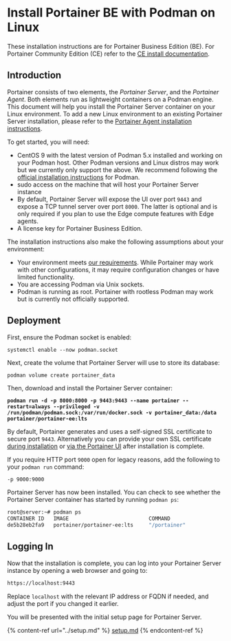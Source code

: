 # Install Portainer BE with Podman on Linux


These installation instructions are for Portainer Business Edition (BE). For Portainer Community Edition (CE) refer to the [CE install documentation](../../../install-ce/server/podman/linux.md).


## Introduction

Portainer consists of two elements, the _Portainer Server_, and the _Portainer Agent_. Both elements run as lightweight containers on a Podman engine. This document will help you install the Portainer Server container on your Linux environment. To add a new Linux environment to an existing Portainer Server installation, please refer to the [Portainer Agent installation instructions](../../../../admin/environments/add/podman/agent.md).

To get started, you will need:

* CentOS 9 with the latest version of Podman 5.x installed and working on your Podman host. Other Podman versions and Linux distros may work but we currently only support the above. We recommend following the [official installation instructions](https://podman.io/docs/installation#installing-on-linux) for Podman.
* sudo access on the machine that will host your Portainer Server instance
* By default, Portainer Server will expose the UI over port `9443` and expose a TCP tunnel server over port `8000`. The latter is optional and is only required if you plan to use the Edge compute features with Edge agents.
* A license key for Portainer Business Edition.

The installation instructions also make the following assumptions about your environment:

* Your environment meets [our requirements](../../../requirements-and-prerequisites.md). While Portainer may work with other configurations, it may require configuration changes or have limited functionality.
* You are accessing Podman via Unix sockets.
* Podman is running as root. Portainer with rootless Podman may work but is currently not officially supported.

## Deployment

First, ensure the Podman socket is enabled:

```
systemctl enable --now podman.socket
```

Next, create the volume that Portainer Server will use to store its database:

```bash
podman volume create portainer_data
```

Then, download and install the Portainer Server container:

<pre><code><strong>podman run -d -p 8000:8000 -p 9443:9443 --name portainer --restart=always --privileged -v /run/podman/podman.sock:/var/run/docker.sock -v portainer_data:/data portainer/portainer-ee:lts
</strong></code></pre>


By default, Portainer generates and uses a self-signed SSL certificate to secure port `9443`. Alternatively you can provide your own SSL certificate [during installation](../../../../advanced/ssl.md#using-your-own-ssl-certificate-on-docker-standalone) or [via the Portainer UI](../../../../admin/settings/#ssl-certificate) after installation is complete.



If you require HTTP port `9000` open for legacy reasons, add the following to your `podman run` command:

`-p 9000:9000`


Portainer Server has now been installed. You can check to see whether the Portainer Server container has started by running `podman ps`:

```bash
root@server:~# podman ps
CONTAINER ID   IMAGE                          COMMAND                  CREATED       STATUS      PORTS                                                                                  NAMES             
de5b28eb2fa9   portainer/portainer-ee:lts     "/portainer"             2 weeks ago   Up 9 days   0.0.0.0:8000->8000/tcp, :::8000->8000/tcp, 0.0.0.0:9443->9443/tcp, :::9443->9443/tcp   portainer
```

## Logging In

Now that the installation is complete, you can log into your Portainer Server instance by opening a web browser and going to:

```bash
https://localhost:9443
```

Replace `localhost` with the relevant IP address or FQDN if needed, and adjust the port if you changed it earlier.

You will be presented with the initial setup page for Portainer Server.

{% content-ref url="../setup.md" %}
[setup.md](../setup.md)
{% endcontent-ref %}
